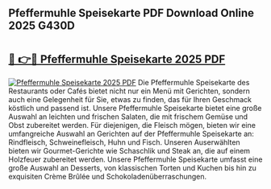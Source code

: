## Pfeffermuhle Speisekarte PDF Download Online 2025 G430D

# <h2><a href="http://gc7dmz.nevu.top/?p=Pfeffermuhle+Speisekarte">🔗 👉🔴 Pfeffermuhle Speisekarte 2025 PDF</a></h2>

[![Pfeffermuhle Speisekarte 2025 PDF](https://i.imgur.com/dBaPXMq.png)](http://gc7dmz.nevu.top/?p=Pfeffermuhle+Speisekarte)
Die Pfeffermuhle Speisekarte des Restaurants oder Cafés bietet nicht nur ein Menü mit Gerichten, sondern auch eine Gelegenheit für Sie, etwas zu finden, das für Ihren Geschmack köstlich und passend ist. Unsere Pfeffermuhle Speisekarte bietet eine große Auswahl an leichten und frischen Salaten, die mit frischem Gemüse und Obst zubereitet werden. Für diejenigen, die Fleisch mögen, bieten wir eine umfangreiche Auswahl an Gerichten auf der Pfeffermuhle Speisekarte an: Rindfleisch, Schweinefleisch, Huhn und Fisch. Unseren Auserwählten bieten wir Gourmet-Gerichte wie Schaschlik und Steak an, die auf einem Holzfeuer zubereitet werden. Unsere Pfeffermuhle Speisekarte umfasst eine große Auswahl an Desserts, von klassischen Torten und Kuchen bis hin zu exquisiten Crème Brûlée und Schokoladenüberraschungen.
